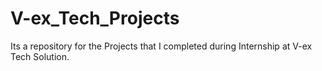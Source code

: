 # V-ex_Tech_Projects
Its a repository for the Projects that I completed during Internship at V-ex Tech Solution.
